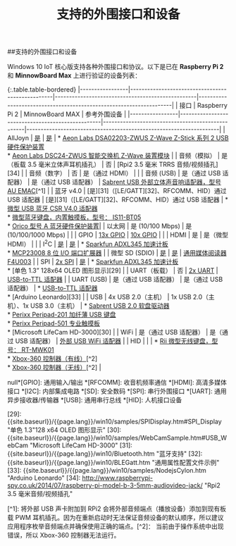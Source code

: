 ﻿---
layout: default
title: 支持的外围接口和设备
permalink: /zh-CN/win10/SupportedInterfaces.htm
lang: zh-CN
---

##支持的外围接口和设备

Windows 10 IoT 核心版支持各种外围接口和协议。以下是已在 **Raspberry Pi 2** 和 **MinnowBoard Max** 上进行验证的设备列表：

{:.table.table-bordered}
|-----------------|--------------------------------------------------|--------------------------------------------------|--------------------------------------------------------------------|
| 接口 | Raspberry Pi 2 | MinnowBoard MAX | 参考外围设备 |
|-----------------|--------------------------------------------------|--------------------------------------------------|--------------------------------------------------------------------|
| AllJoyn | [是][1] | [是][1] | \* [Aeon Labs DSA02203-ZWUS Z-Wave Z-Stick 系列 2 USB 硬件保护装置][20] <br> \* [Aeon Labs DSC24-ZWUS 智能交换机 Z-Wave 装置模块][20] |
| 音频（模拟） | 是（板载 3.5 毫米立体声耳机插孔） | 否 | [Rpi2 3.5 毫米 TRRS 音频/视频插孔][34] |
| 音频（数字） | 否 | 是（通过 HDMI） | |
| 音频 \(USB\) | 是（通过 USB 适配器） | 是（通过 USB 适配器） | [Sabrent USB 外部立体声音响适配器，型号 AU EMAC][12]\[^1\] |
| 蓝牙 v4.0 | [是][31]（[LE/GATT][32]、RFCOMM、HID）通过 USB 适配器 | [是][31]（[LE/GATT][32]、RFCOMM、HID）通过 USB 适配器 | \* [微型 USB 蓝牙 CSR V4.0 适配器][13] <br> \* [微型蓝牙键盘，内置触摸板，型号： IS11-BT05][14] <br> \* [Orico 型号 A 蓝牙硬件保护装置][2]|
| 以太网 | 是 \(10/100 Mbps\) | 是 \(10/100/1000 Mbps\) | |
| GPIO | [13x GPIO][3] | [10x GPIO][4] | |
| HDMI | 是 | 是（微型 HDMI） | |
| I<sup>2</sup>C | [是][5] | [是][6] | \* [Sparkfun ADXL345 加速计板][26] <br> \* [MCP23008 8 位 I/O 端口扩展器][27] |
| 微型 SD \(SDIO\) | [是][7] | [是][8] | [通用媒体阅读器 F4U003][23] |
| SPI | [2x SPI][9] | [是][10] | \* [Sparkfun ADXL345 加速计板][28] <br> \* [单色 1.3” 128x64 OLED 图形显示][29] |
| UART（板载） | 否 | [2x UART][11] | [USB-to-TTL 适配器][25] |
| UART \(USB\) | 是（通过 USB 适配器） | 是（通过 USB 适配器） | \* [USB-to-TTL 适配器][24] <br> \* [Arduino Leonardo][33] |
| USB | 4x USB 2.0（主机） | 1x USB 2.0（主机）、1x USB 3.0（主机） | \* [Sabrent USB 2.0 软盘驱动器][19] <br> \* [Perixx Peripad-201 加纤薄 USB 键盘][21] <br> \* [Perixx Peripad-501 专业触摸板][22] <br> \* [Microsoft LifeCam HD-3000][30] |
| WiFi | 是（通过 USB 适配器） | 是（通过 USB 适配器） | [外部 USB WiFi 适配器][18] |
| HID | | | \* [Rii 微型无线键盘，型号： RT-MWK01][15] <br> \* [Xbox-360 控制器（有线）][16]\[^2\] <br> \* [Xbox-360 控制器（无线）][17]\[^2\] |

null*[GPIO]: 通用输入/输出
*[RFCOMM]: 收音机频率通信
*[HDMI]: 高清多媒体接口
*[I2C]: 内部集成电路
*[SD]: 安全数码
*[SPI]: 串行外围接口
*[UART]: 通用异步接收器/传输器
*[USB]: 通用串行总线
*[HID]: 人机接口设备

[1]: {{site.baseurl}}/{{page.lang}}/win10/AllJoyn.htm "AllJoyn 连接性"
[2]: {{site.baseurl}}/{{page.lang}}/win10/Bluetooth.htm#Bluetooth_Dongle "Orico 型号 A 蓝牙硬件保护装置"
[3]: {{site.baseurl}}/{{page.lang}}/win10/samples/PinMappingsRPi2.htm#RPi2_GPIO "Raspberry Pi 2 GPIO"
[4]: {{site.baseurl}}/{{page.lang}}/win10/samples/PinMappingsMBM.htm#MBM_GPIO "MinnowBoard Max GPIO"
[5]: {{site.baseurl}}/{{page.lang}}/win10/samples/PinMappingsRPi2.htm#RPi2_I2C "Raspberry Pi 2 I2C 总线"
[6]: {{site.baseurl}}/{{page.lang}}/win10/samples/PinMappingsMBM.htm#MBM_I2C "MinnowBoard Max I2C 总线"
[7]: {{site.baseurl}}/{{page.lang}}/win10/SetupRPI.htm#RPi2_SDcard "Raspberry Pi 2 microSD 卡"
[8]: {{site.baseurl}}/{{page.lang}}/win10/SetupMBM.htm#MBM_SDcard "MinnowBoard Max microSD 卡"
[9]: {{site.baseurl}}/{{page.lang}}/win10/samples/PinMappingsRPi2.htm#RPi2_SPI "Raspberry Pi 2 SPI 总线"
[10]: {{site.baseurl}}/{{page.lang}}/win10/samples/PinMappingsMBM.htm#MBM_SPI "MinnowBoard Max SPI 总线"
[11]: {{site.baseurl}}/{{page.lang}}/win10/samples/PinMappingsMBM.htm#MBM_UART "MinnowBoard Max UART"
[12]: http://www.sabrent.com/category/audio/AU-EMAC/ "Sabrent USB 外部立体声音响适配器，型号 AU EMAC"
[13]: http://www.amazon.com/RuiLing-Bluetooth-Adapter-Dongle-Class/dp/B00WMET36O "微型 USB 蓝牙 CSR V4.0 适配器"
[14]: http://www.newegg.com/Product/Product.aspx?Item=9SIA1GK0TS7891 "微型蓝牙键盘，内置触摸板，型号： IS11-BT05"
[15]: http://www.riitek.com/goods/detail/39.htm "Rii 微型无线键盘，型号： RT-MWK01"
[16]: http://www.xbox.com/en-US/xbox-360/accessories/controllers/wired-controller "Xbox-360 控制器（有线）"
[17]: http://www.xbox.com/en-US/xbox-360/accessories/controllers/wireless-controller "Xbox-360 控制器（无线）"
[18]: {{site.baseurl}}/{{page.lang}}/win10/SetupWiFi.htm#WiFi_Devices "外部 USB WiFi 适配器"
[19]: http://www.sabrent.com/category/accesories/SBT-UFDB/ "Sabrent USB 2.0 软盘驱动器"
[20]: {{site.baseurl}}/{{page.lang}}/win10/samples/ZWaveTutorial.htm#AllJoyn_Z_Wave "Aeon Labs Z-Wave"
[21]: http://perixx.com/en/products/perixx-pro-16.html "Perixx Peripad-201 加纤薄 USB 键盘"
[22]: http://www.perixx.com/en/products/perixx-pro-2.html "Perixx Peripad-501 专业触摸板"
[23]: http://cache-www.belkin.com/support/dl/man_f4u003_pm00758_mediareader.pdf "通用媒体阅读器 F4U003"
[24]: {{site.baseurl}}/{{page.lang}}/win10/samples/SerialSample.htm#USB_TTL_Adapter "USB-to-TTL 适配器"
[25]: {{site.baseurl}}/{{page.lang}}/win10/samples/SerialSample.htm#MBM_UART "USB-to-TTL 适配器"
[26]: {{site.baseurl}}/{{page.lang}}/win10/samples/I2CAccelerometer.htm#I2C_Accelerometer "Sparkfun ADXL345 加速计板"
[27]: {{site.baseurl}}/{{page.lang}}/win10/samples/I2CPortExpander.htm#I2C_PortExpander "MCP23008 8 位 I/O 端口扩展器"
[28]: {{site.baseurl}}/{{page.lang}}/win10/samples/SPIAccelerometer.htm#SPI_Accelerometer "Sparkfun ADXL345 加速计板"
[29]: {{site.baseurl}}/{{page.lang}}/win10/samples/SPIDisplay.htm#SPI_Display "单色 1.3"128 x64 OLED 图形显示"
[30]: {{site.baseurl}}/{{page.lang}}/win10/samples/WebCamSample.htm#USB_WebCam "Microsoft LifeCam HD-3000"
[31]: {{site.baseurl}}/{{page.lang}}/win10/Bluetooth.htm "蓝牙支持"
[32]: {{site.baseurl}}/{{page.lang}}/win10/BLEGatt.htm "通用属性配置文件示例"
[33]: {{site.baseurl}}/{{page.lang}}/win10/samples/NodejsCylon.htm "Arduino Leonardo"
[34]: http://www.raspberrypi-spy.co.uk/2014/07/raspberry-pi-model-b-3-5mm-audiovideo-jack/ "Rpi2 3.5 毫米音频/视频插孔"

\[^1\]: 将外部 USB 声卡附加到 RPi2 会将外部音频端点（播放设备）添加到现有板载 PWM 耳机插孔。因为在重新启动时无法保证音频设备的默认顺序，所以建议应用程序枚举音频端点并确保使用正确的端点。\[^2\]： 当前由于操作系统中出现错误，所以 Xbox-360 控制器无法运行。

